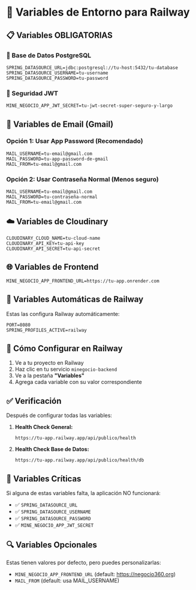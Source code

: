 # 🚀 Variables de Entorno para Railway

## 📋 Variables OBLIGATORIAS

### 🔐 Base de Datos PostgreSQL
```
SPRING_DATASOURCE_URL=jdbc:postgresql://tu-host:5432/tu-database
SPRING_DATASOURCE_USERNAME=tu-username
SPRING_DATASOURCE_PASSWORD=tu-password
```

### 🔑 Seguridad JWT
```
MINE_NEGOCIO_APP_JWT_SECRET=tu-jwt-secret-super-seguro-y-largo
```

## 📧 Variables de Email (Gmail)

### Opción 1: Usar App Password (Recomendado)
```
MAIL_USERNAME=tu-email@gmail.com
MAIL_PASSWORD=tu-app-password-de-gmail
MAIL_FROM=tu-email@gmail.com
```

### Opción 2: Usar Contraseña Normal (Menos seguro)
```
MAIL_USERNAME=tu-email@gmail.com
MAIL_PASSWORD=tu-contraseña-normal
MAIL_FROM=tu-email@gmail.com
```

## ☁️ Variables de Cloudinary

```
CLOUDINARY_CLOUD_NAME=tu-cloud-name
CLOUDINARY_API_KEY=tu-api-key
CLOUDINARY_API_SECRET=tu-api-secret
```

## 🌐 Variables de Frontend

```
MINE_NEGOCIO_APP_FRONTEND_URL=https://tu-app.onrender.com
```

## 🔧 Variables Automáticas de Railway

Estas las configura Railway automáticamente:
```
PORT=8080
SPRING_PROFILES_ACTIVE=railway
```

## 📝 Cómo Configurar en Railway

1. Ve a tu proyecto en Railway
2. Haz clic en tu servicio `minegocio-backend`
3. Ve a la pestaña **"Variables"**
4. Agrega cada variable con su valor correspondiente

## ✅ Verificación

Después de configurar todas las variables:

1. **Health Check General:**
   ```
   https://tu-app.railway.app/api/publico/health
   ```

2. **Health Check Base de Datos:**
   ```
   https://tu-app.railway.app/api/publico/health/db
   ```

## 🚨 Variables Críticas

Si alguna de estas variables falta, la aplicación NO funcionará:
- ✅ `SPRING_DATASOURCE_URL`
- ✅ `SPRING_DATASOURCE_USERNAME`
- ✅ `SPRING_DATASOURCE_PASSWORD`
- ✅ `MINE_NEGOCIO_APP_JWT_SECRET`

## 🔍 Variables Opcionales

Estas tienen valores por defecto, pero puedes personalizarlas:
- `MINE_NEGOCIO_APP_FRONTEND_URL` (default: https://negocio360.org)
- `MAIL_FROM` (default: usa MAIL_USERNAME)
